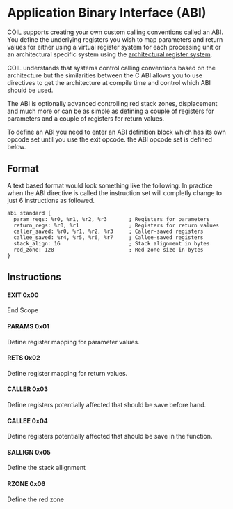 # Application Binary Interface (ABI)
COIL supports creating your own custom calling conventions called an ABI. You define the underlying registers you wish to map parameters and return values for either using a virtual register system for each processing unit or an architectural specific system using the [architectural register system](./reg.md).

COIL understands that systems control calling conventions based on the architecture but the similarities between the C ABI allows you to use directives to get the architecture at compile time and control which ABI should be used.

The ABI is optionally advanced controlling red stack zones, displacement and much more or can be as simple as defining a couple of registers for parameters and a couple of registers for return values.

To define an ABI you need to enter an ABI definition block which has its own opcode set until you use the exit opcode. the ABI opcode set is defined below.

## Format
A text based format would look something like the following.
In practice when the ABI directive is called the instruction set will completly change to just 6 instructions as followed.

```
abi standard {
  param_regs: %r0, %r1, %r2, %r3       ; Registers for parameters
  return_regs: %r0, %r1                ; Registers for return values
  caller_saved: %r0, %r1, %r2, %r3     ; Caller-saved registers
  callee_saved: %r4, %r5, %r6, %r7     ; Callee-saved registers
  stack_align: 16                      ; Stack alignment in bytes
  red_zone: 128                        ; Red zone size in bytes
}
```


## Instructions

#### EXIT 0x00
End Scope

#### PARAMS 0x01
Define register mapping for parameter values.

#### RETS 0x02
Define register mapping for return values.

#### CALLER 0x03
Define registers potentially affected that should be save before hand.

#### CALLEE 0x04
Define registers potentially affected that should be save in the function.

#### SALLIGN 0x05
Define the stack allignment

#### RZONE 0x06
Define the red zone


